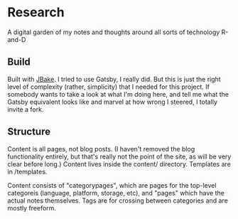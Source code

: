 # Research
A digital garden of my notes and thoughts around all sorts of technology R-and-D

## Build
Built with [JBake](https://jbake.org/). I tried to use Gatsby, I really did. But this is just the right level of complexity (rather, simplicity) that I needed for this project. If somebody wants to take a look at what I'm doing here, and tell me what the Gatsby equivalent looks like and marvel at how wrong I steered, I totally invite a fork.

## Structure
Content is all pages, not blog posts. (I haven't removed the blog functionality entirely, but that's really not the point of the site, as will be very clear before long.) Content lives inside the content/ directory. Templates are in /templates.

Content consists of "categorypages", which are pages for the top-level categoreis (language, platform, storage, etc), and "pages" which have the actual notes themselves. Tags are for crossing between categories and are mostly freeform.
